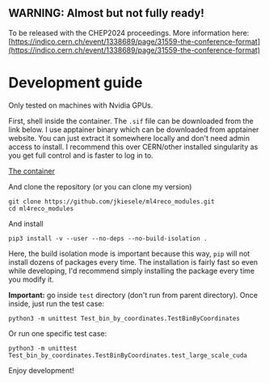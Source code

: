 ## WARNING: Almost but not fully ready!
To be released with the CHEP2024 proceedings. More information here:
[https://indico.cern.ch/event/1338689/page/31559-the-conference-format](https://indico.cern.ch/event/1338689/page/31559-the-conference-format)

# Development guide
Only tested on machines with Nvidia GPUs.

First, shell inside the container. The `.sif` file can be downloaded from the link below. I use apptainer binary which
can be downloaded from apptainer website. You can just extract it somewhere locally and don't need admin access to
install. I recommend this over CERN/other installed singularity as you get full control and is faster to log in to.


[The container](https://uzh-my.sharepoint.com/:u:/g/personal/shahrukh_qasim_physik_uzh_ch/EbHEeOPLryFFn2N5m7xCHhABl1Hr7KrNrjibF5KB7ctzzw)


And clone the repository (or you can clone my version)
```
git clone https://github.com/jkiesele/ml4reco_modules.git
cd ml4reco_modules
```

And install
```
pip3 install -v --user --no-deps --no-build-isolation .
```
Here, the build isolation mode is important because this way, `pip` will not install dozens of packages every time. The
installation is fairly fast so even while developing, I'd recommend simply installing the package every time you modify
it.

**Important:** go inside `test` directory (don't run from parent directory). Once inside, just run the test case:
```
python3 -m unittest Test_bin_by_coordinates.TestBinByCoordinates
```

Or run one specific test case:
```
python3 -m unittest Test_bin_by_coordinates.TestBinByCoordinates.test_large_scale_cuda
```

Enjoy development!


